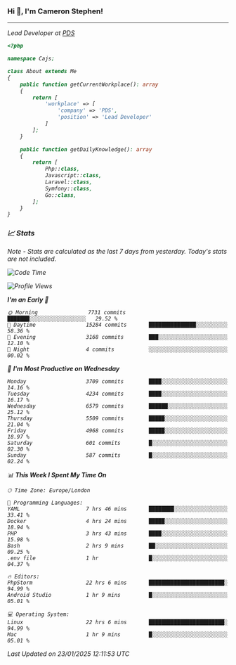 ### Hi 👋, I'm Cameron Stephen!
<hr>
<p><em>Lead Developer at <a href="https://prindatasolutions.co.uk">PDS</a></p>


```php
<?php

namespace Cajs;

class About extends Me
{
    public function getCurrentWorkplace(): array
    {
        return [
            'workplace' => [
                'company' => 'PDS',
                'position' => 'Lead Developer'
            ]
        ];
    }

    public function getDailyKnowledge(): array
    {
        return [
            Php::class,
            Javascript::class,
            Laravel::class,
            Symfony::class,
            Go::class,
        ];
    }
}
```

### 📈 Stats
<p><em>Note - Stats are calculated as the last 7 days from yesterday. Today's stats are not included.</em></p>


<!--START_SECTION:waka-->
![Code Time](http://img.shields.io/badge/Code%20Time-4%2C218%20hrs%2033%20mins-blue)

![Profile Views](http://img.shields.io/badge/Profile%20Views-0-blue)

**I'm an Early 🐤** 

```text
🌞 Morning                7731 commits        ███████░░░░░░░░░░░░░░░░░░   29.52 % 
🌆 Daytime                15284 commits       ███████████████░░░░░░░░░░   58.36 % 
🌃 Evening                3168 commits        ███░░░░░░░░░░░░░░░░░░░░░░   12.10 % 
🌙 Night                  4 commits           ░░░░░░░░░░░░░░░░░░░░░░░░░   00.02 % 
```
📅 **I'm Most Productive on Wednesday** 

```text
Monday                   3709 commits        ████░░░░░░░░░░░░░░░░░░░░░   14.16 % 
Tuesday                  4234 commits        ████░░░░░░░░░░░░░░░░░░░░░   16.17 % 
Wednesday                6579 commits        ██████░░░░░░░░░░░░░░░░░░░   25.12 % 
Thursday                 5509 commits        █████░░░░░░░░░░░░░░░░░░░░   21.04 % 
Friday                   4968 commits        █████░░░░░░░░░░░░░░░░░░░░   18.97 % 
Saturday                 601 commits         █░░░░░░░░░░░░░░░░░░░░░░░░   02.30 % 
Sunday                   587 commits         █░░░░░░░░░░░░░░░░░░░░░░░░   02.24 % 
```


📊 **This Week I Spent My Time On** 

```text
🕑︎ Time Zone: Europe/London

💬 Programming Languages: 
YAML                     7 hrs 46 mins       ████████░░░░░░░░░░░░░░░░░   33.41 % 
Docker                   4 hrs 24 mins       █████░░░░░░░░░░░░░░░░░░░░   18.94 % 
PHP                      3 hrs 43 mins       ████░░░░░░░░░░░░░░░░░░░░░   15.98 % 
Bash                     2 hrs 9 mins        ██░░░░░░░░░░░░░░░░░░░░░░░   09.25 % 
.env file                1 hr                █░░░░░░░░░░░░░░░░░░░░░░░░   04.37 % 

🔥 Editors: 
PhpStorm                 22 hrs 6 mins       ████████████████████████░   94.99 % 
Android Studio           1 hr 9 mins         █░░░░░░░░░░░░░░░░░░░░░░░░   05.01 % 

💻 Operating System: 
Linux                    22 hrs 6 mins       ████████████████████████░   94.99 % 
Mac                      1 hr 9 mins         █░░░░░░░░░░░░░░░░░░░░░░░░   05.01 % 
```


 Last Updated on 23/01/2025 12:11:53 UTC
<!--END_SECTION:waka-->
